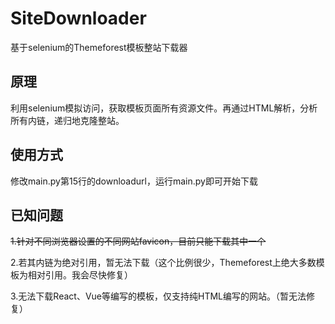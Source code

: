 # SiteDownloader
基于selenium的Themeforest模板整站下载器
## 原理
利用selenium模拟访问，获取模板页面所有资源文件。再通过HTML解析，分析所有内链，递归地克隆整站。
## 使用方式
修改main.py第15行的downloadurl，运行main.py即可开始下载
## 已知问题
~~1.针对不同浏览器设置的不同网站favicon，目前只能下载其中一个~~

2.若其内链为绝对引用，暂无法下载（这个比例很少，Themeforest上绝大多数模板为相对引用。我会尽快修复）

3.无法下载React、Vue等编写的模板，仅支持纯HTML编写的网站。（暂无法修复）
